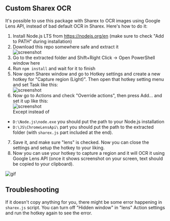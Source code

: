 ## Custom Sharex OCR
It's possible to use this package with Sharex to OCR images using Google Lens API, instead of bad default OCR in Sharex. Here's how to do it:  
  
1. Install Node.js LTS from https://nodejs.org/en (make sure to check "Add to PATH" during installation)  
2. Download this repo somewhere safe and extract it  
![screenshot](https://lune.dimden.dev/eaab7598004e.png)  
3. Go to the extracted folder and Shift+Right Click -> Open PowerShell window here  
4. Run `npm install` and wait for it to finish  
5. Now open Sharex window and go to Hotkey settings and create a new hotkey for "Capture region (Light)". Then open that hotkey setting menu and set Task like this:  
![screenshot](https://lune.dimden.dev/11f3777b3885.png)  
6. Now go to Actions and check "Override actions", then press Add... and set it up like this:  
![screenshot](https://lune.dimden.dev/fb8a14c1014f.png)  
Except instead of  
- `D:\Node.js\node.exe` you should put the path to your Node.js installation  
- `D:\JS\ChromeLensApi\` part you should put the path to the extracted folder (with `sharex.js` part included at the end).  
7. Save it, and make sure "lens" is checked. Now you can close the settings and setup the hotkey to your liking.
9. Now you can use your hotkey to capture a region and it will OCR it using Google Lens API (once it shows screenshot on your screen, text should be copied to your clipboard).
  
![gif](https://lune.dimden.dev/1bf28abae5b0.gif)

## Troubleshooting
If it doesn't copy anything for you, there might be some error happening in `sharex.js` script. You can turn off "Hidden window" in "lens" Action settings and run the hotkey again to see the error.  